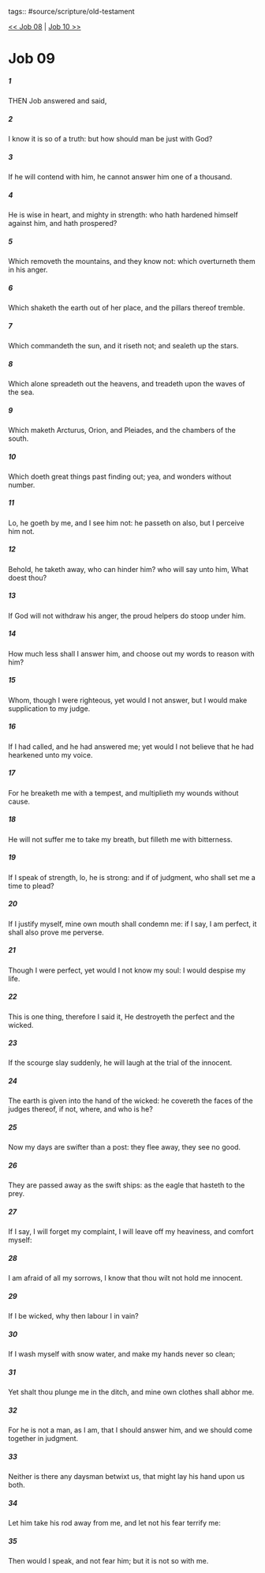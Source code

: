 tags:: #source/scripture/old-testament

[<< Job 08](/Old_Testament/18_Job/Job_08.md) | [Job 10 >>](/Old_Testament/18_Job/Job_10.md)

# Job 09

##### 1

THEN Job answered and said,

##### 2

I know it is so of a truth: but how should man be just with God?

##### 3

If he will contend with him, he cannot answer him one of a thousand.

##### 4

He is wise in heart, and mighty in strength: who hath hardened himself against him, and hath prospered?

##### 5

Which removeth the mountains, and they know not: which overturneth them in his anger.

##### 6

Which shaketh the earth out of her place, and the pillars thereof tremble.

##### 7

Which commandeth the sun, and it riseth not; and sealeth up the stars.

##### 8

Which alone spreadeth out the heavens, and treadeth upon the waves of the sea.

##### 9

Which maketh Arcturus, Orion, and Pleiades, and the chambers of the south.

##### 10

Which doeth great things past finding out; yea, and wonders without number.

##### 11

Lo, he goeth by me, and I see him not: he passeth on also, but I perceive him not.

##### 12

Behold, he taketh away, who can hinder him? who will say unto him, What doest thou?

##### 13

If God will not withdraw his anger, the proud helpers do stoop under him.

##### 14

How much less shall I answer him, and choose out my words to reason with him?

##### 15

Whom, though I were righteous, yet would I not answer, but I would make supplication to my judge.

##### 16

If I had called, and he had answered me; yet would I not believe that he had hearkened unto my voice.

##### 17

For he breaketh me with a tempest, and multiplieth my wounds without cause.

##### 18

He will not suffer me to take my breath, but filleth me with bitterness.

##### 19

If I speak of strength, lo, he is strong: and if of judgment, who shall set me a time to plead?

##### 20

If I justify myself, mine own mouth shall condemn me: if I say, I am perfect, it shall also prove me perverse.

##### 21

Though I were perfect, yet would I not know my soul: I would despise my life.

##### 22

This is one thing, therefore I said it, He destroyeth the perfect and the wicked.

##### 23

If the scourge slay suddenly, he will laugh at the trial of the innocent.

##### 24

The earth is given into the hand of the wicked: he covereth the faces of the judges thereof, if not, where, and who is he?

##### 25

Now my days are swifter than a post: they flee away, they see no good.

##### 26

They are passed away as the swift ships: as the eagle that hasteth to the prey.

##### 27

If I say, I will forget my complaint, I will leave off my heaviness, and comfort myself:

##### 28

I am afraid of all my sorrows, I know that thou wilt not hold me innocent.

##### 29

If I be wicked, why then labour I in vain?

##### 30

If I wash myself with snow water, and make my hands never so clean;

##### 31

Yet shalt thou plunge me in the ditch, and mine own clothes shall abhor me.

##### 32

For he is not a man, as I am, that I should answer him, and we should come together in judgment.

##### 33

Neither is there any daysman betwixt us, that might lay his hand upon us both.

##### 34

Let him take his rod away from me, and let not his fear terrify me:

##### 35

Then would I speak, and not fear him; but it is not so with me.
